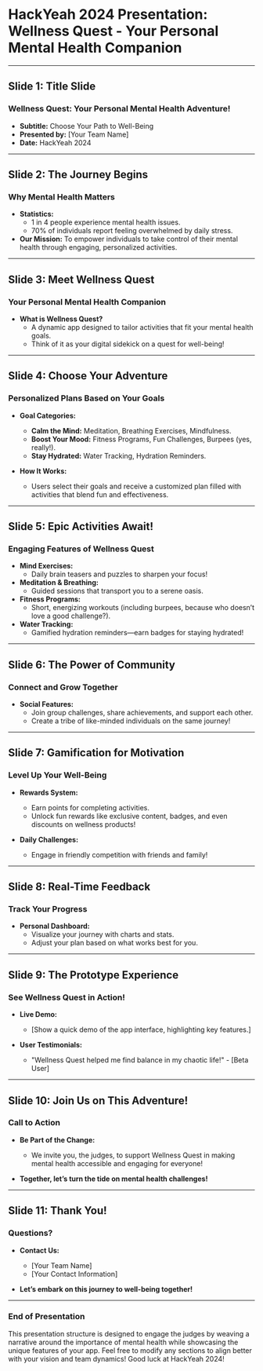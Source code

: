 # **HackYeah 2024 Presentation: Wellness Quest - Your Personal Mental Health Companion**

---

## **Slide 1: Title Slide**
### **Wellness Quest: Your Personal Mental Health Adventure!**
- **Subtitle:** Choose Your Path to Well-Being
- **Presented by:** [Your Team Name]
- **Date:** HackYeah 2024

---

## **Slide 2: The Journey Begins**
### **Why Mental Health Matters**
- **Statistics:** 
  - 1 in 4 people experience mental health issues.
  - 70% of individuals report feeling overwhelmed by daily stress.
- **Our Mission:** To empower individuals to take control of their mental health through engaging, personalized activities.

---

## **Slide 3: Meet Wellness Quest**
### **Your Personal Mental Health Companion**
- **What is Wellness Quest?**
  - A dynamic app designed to tailor activities that fit your mental health goals.
  - Think of it as your digital sidekick on a quest for well-being!

---

## **Slide 4: Choose Your Adventure**
### **Personalized Plans Based on Your Goals**
- **Goal Categories:**
  - **Calm the Mind:** Meditation, Breathing Exercises, Mindfulness.
  - **Boost Your Mood:** Fitness Programs, Fun Challenges, Burpees (yes, really!).
  - **Stay Hydrated:** Water Tracking, Hydration Reminders.
  
- **How It Works:**
  - Users select their goals and receive a customized plan filled with activities that blend fun and effectiveness.

---

## **Slide 5: Epic Activities Await!**
### **Engaging Features of Wellness Quest**
- **Mind Exercises:** 
  - Daily brain teasers and puzzles to sharpen your focus!
- **Meditation & Breathing:** 
  - Guided sessions that transport you to a serene oasis.
- **Fitness Programs:** 
  - Short, energizing workouts (including burpees, because who doesn’t love a good challenge?).
- **Water Tracking:** 
  - Gamified hydration reminders—earn badges for staying hydrated!

---

## **Slide 6: The Power of Community**
### **Connect and Grow Together**
- **Social Features:**
  - Join group challenges, share achievements, and support each other.
  - Create a tribe of like-minded individuals on the same journey!

---

## **Slide 7: Gamification for Motivation**
### **Level Up Your Well-Being**
- **Rewards System:**
  - Earn points for completing activities.
  - Unlock fun rewards like exclusive content, badges, and even discounts on wellness products!
  
- **Daily Challenges:**
  - Engage in friendly competition with friends and family!

---

## **Slide 8: Real-Time Feedback**
### **Track Your Progress**
- **Personal Dashboard:**
  - Visualize your journey with charts and stats.
  - Adjust your plan based on what works best for you.

---

## **Slide 9: The Prototype Experience**
### **See Wellness Quest in Action!**
- **Live Demo:**
  - [Show a quick demo of the app interface, highlighting key features.]
  
- **User Testimonials:**
  - "Wellness Quest helped me find balance in my chaotic life!" - [Beta User]

---

## **Slide 10: Join Us on This Adventure!**
### **Call to Action**
- **Be Part of the Change:**
  - We invite you, the judges, to support Wellness Quest in making mental health accessible and engaging for everyone!
  
- **Together, let’s turn the tide on mental health challenges!**

---

## **Slide 11: Thank You!**
### **Questions?**
- **Contact Us:**
  - [Your Team Name]
  - [Your Contact Information]
  
- **Let’s embark on this journey to well-being together!**

---

### **End of Presentation**

This presentation structure is designed to engage the judges by weaving a narrative around the importance of mental health while showcasing the unique features of your app. Feel free to modify any sections to align better with your vision and team dynamics! Good luck at HackYeah 2024!
